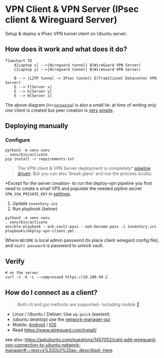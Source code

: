 # VPN Client & VPN Server (IPsec client & Wireguard Server)

Setup & deploy a IPsec VPN tunnel client on Ubuntu server.

## How does it work and what does it do?

```mermaid
flowchart TD
    A[Laptop x] -->|Wireguard tunnel| B(WireGuard VPN Server)
    C[Laptop y] -->|Wireguard tunnel| B(WireGuard VPN Server)

    B --> |L2TP tunnel -> IPsec tunnel| E(Traditional Datacenter VPN Server)
    E --> F[Server x]
    E --> G[Server y]
    E --> H[Server z]
```
The above diagram (<sub><sup>See [mermaid.live](https://mermaid.live/)</sub></sup>) is also a small lie: at time of writing only _one_ client is created but peer creation is [very]([url](https://www.youtube.com/watch?v=88GyLoZbDNw)) [simple](https://github.com/KarmaComputing/server-bootstrap/blob/43053816a72d801fbf525c59c0a2eccc149a05d0/vpn-client/playbooks/deploy-vpn-client.yml#L143).


## Deploying manually

### Configure
```
python3 -m venv venv
. venv/bin/activate
pip install -r requirements.txt
```

> The VPN client & VPN Server deployment is completely* [pipeline driven](https://github.com/KarmaComputing/server-bootstrap/blob/43053816a72d801fbf525c59c0a2eccc149a05d0/.github/workflows/deploy-vpn.yml#L64). But you can also 'break glass' and run the process locally:

*Except for the server creation- to run the deploy-vpn pipeline you first need to create a small VPS and populate the needed pipline secret `VPN_SSH_PRIVATE_KEY` in [settings](https://github.com/KarmaComputing/server-bootstrap/settings/secrets/actions).

1. Update `inventory.ini`
2. Run playbook (below)

```
python3 -m venv venv
. venv/bin/activate
ansible-playbook --ask-vault-pass --ask-become-pass -i inventory.ini playbooks/deploy-vpn-client.yml 
```

Where `BECOME` is local admin password (to place client wiregard config file), and `Vault password` is password to unlock vault.

## Verify

```
# on the server
curl -v -k -L --compressed https://10.100.49.2
```

## How do I connect as a client?
> Both cli and gui methods are supported- including mobile 📱

- Linux / Ubuntu / Debian: Use `wg-quick` (easiest)
- (ubuntu desktop) use the [network-manager-gui](https://www.xmodulo.com/wireguard-vpn-network-manager-gui.html#:~:text=NetworkManager%27s%20Connection%20Editor-,GUI,-Next%2C%20run%20nm
)
- Mobile: [Android](https://play.google.com/store/apps/details?id=com.wireguard.android) / [IOS](https://itunes.apple.com/us/app/wireguard/id1441195209?ls=1&mt=8)
- Read https://www.wireguard.com/install/


see also: https://askubuntu.com/questions/1457052/cant-add-wireguard-vpn-connection-to-ubuntu-network-manager#:~:text=s%20GUI%20as-,described,-here.
